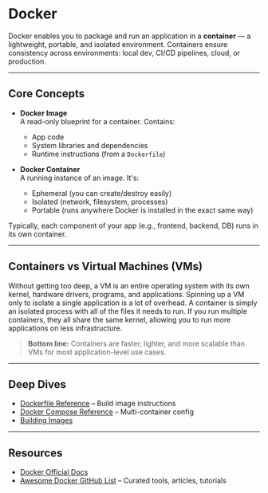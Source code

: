 # Docker

Docker enables you to package and run an application in a **container** — a lightweight, portable, and isolated environment. Containers ensure consistency across environments: local dev, CI/CD pipelines, cloud, or production.

---
## Core Concepts

- **Docker Image**  
  A read-only blueprint for a container. Contains:
  - App code
  - System libraries and dependencies
  - Runtime instructions (from a `Dockerfile`)

- **Docker Container**  
  A running instance of an image. It's:
  - Ephemeral (you can create/destroy easily)
  - Isolated (network, filesystem, processes)
  - Portable (runs anywhere Docker is installed in the exact same way)

Typically, each component of your app (e.g., frontend, backend, DB) runs in its own container.

---
## Containers vs Virtual Machines (VMs)

Without getting too deep, a VM is an entire operating system with its own kernel, hardware drivers, programs, and applications. Spinning up a VM only to isolate a single application is a lot of overhead. A container is simply an isolated process with all of the files it needs to run. If you run multiple containers, they all share the same kernel, allowing you to run more applications on less infrastructure.

>  **Bottom line:** Containers are faster, lighter, and more scalable than VMs for most application-level use cases.

---
## Deep Dives

- [Dockerfile Reference](https://docs.docker.com/reference/dockerfile/) – Build image instructions
- [Docker Compose Reference](https://docs.docker.com/compose/) – Multi-container config
- [Building Images](https://docs.docker.com/get-started/docker-concepts/building-images/)

---
## Resources

- [Docker Official Docs](https://docs.docker.com/)
- [Awesome Docker GitHub List](https://github.com/veggiemonk/awesome-docker) – Curated tools, articles, tutorials

